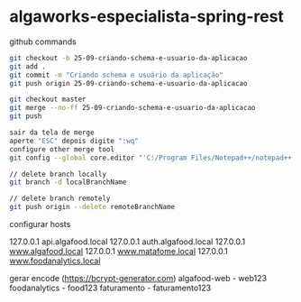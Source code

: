 # algaworks-especialista-spring-rest

github commands

```bash
git checkout -b 25-09-criando-schema-e-usuario-da-aplicacao
git add .
git commit -m "Criando schema e usuário da aplicação"
git push origin 25-09-criando-schema-e-usuario-da-aplicacao

git checkout master
git merge --no-ff 25-09-criando-schema-e-usuario-da-aplicacao
git push

sair da tela de merge
aperte "ESC" depois digite ":wq"
configure other merge tool
git config --global core.editor "'C:/Program Files/Notepad++/notepad++.exe' -multiInst -notabbar -nosession -noPlugin"

// delete branch locally
git branch -d localBranchName

// delete branch remotely
git push origin --delete remoteBranchName
```

configurar hosts

127.0.0.1       api.algafood.local
127.0.0.1       auth.algafood.local
127.0.0.1       www.algafood.local
127.0.0.1       www.matafome.local
127.0.0.1       www.foodanalytics.local

gerar encode (https://bcrypt-generator.com)
algafood-web - web123
foodanalytics - food123
faturamento - faturamento123